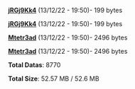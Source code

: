 [**jRGj9Kk4**](/data/jRGj9Kk4.txt) (13/12/22 - 19:50)- 199 bytes

[**jRGj9Kk4**](/data/jRGj9Kk4.txt) (13/12/22 - 19:50)- 199 bytes

[**Mtetr3ad**](/data/Mtetr3ad.txt) (13/12/22 - 19:50)- 2496 bytes

[**Mtetr3ad**](/data/Mtetr3ad.txt) (13/12/22 - 19:50)- 2496 bytes

**Total Datas**: 8770

**Total Size**: 52.57 MB / 52.6 MB
